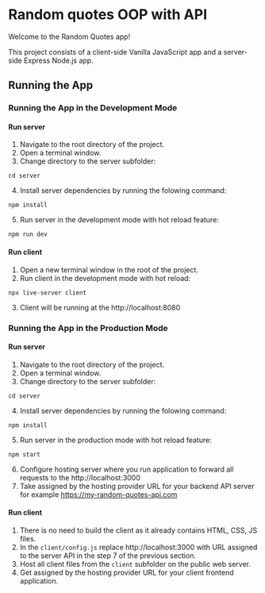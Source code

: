 # Random quotes OOP with API

Welcome to the Random Quotes app!

This project consists of a client-side Vanilla JavaScript app and a server-side Express Node.js app.

## Running the App

### Running the App in the Development Mode

#### Run server

1. Navigate to the root directory of the project.
2. Open a terminal window.
3. Change directory to the server subfolder:

`cd server`

4. Install server dependencies by running the folowing command:

`npm install`

5. Run server in the development mode with hot reload feature:

`npm run dev`

#### Run client

1. Open a new terminal window in the root of the project.
2. Run client in the development mode with hot reload:

`npx live-server client`

3. Client will be running at the http://localhost:8080

### Running the App in the Production Mode

#### Run server

1. Navigate to the root directory of the project.
2. Open a terminal window.
3. Change directory to the server subfolder:

`cd server`

4. Install server dependencies by running the folowing command:

`npm install`

5. Run server in the production mode with hot reload feature:

`npm start`

6. Configure hosting server where you run application to forward all requests to the
   http://localhost:3000
7. Take assigned by the hosting provider URL for your backend API server for example
   https://my-random-quotes-api.com

#### Run client

1. There is no need to build the client as it already contains HTML, CSS, JS files.
2. In the `client/config.js` replace http://localhost:3000 with URL assigned to the server API in the step 7 of the previous section.
3. Host all client files from the `client` subfolder on the public web server.
4. Get assigned by the hosting provider URL for your client frontend application.
